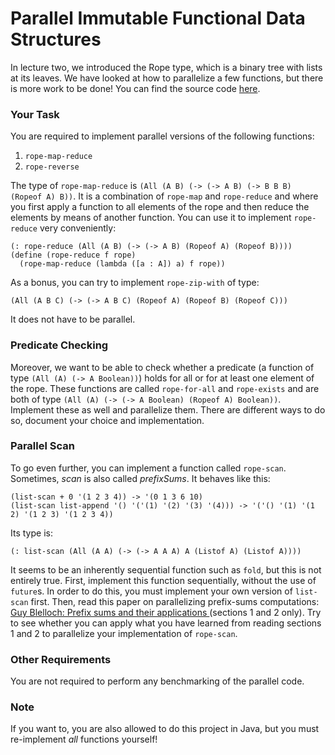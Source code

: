 # Parallel Immutable Functional Data Structures #

In lecture two, we introduced the Rope type, which is a binary tree with lists at its leaves. We have looked at how to parallelize a few functions, but there is more work to be done! You can find the source code [here](https://raw.githubusercontent.com/fbie/parallel-functional-lectures/master/2/ropes.rkt).

### Your Task ###

You are required to implement parallel versions of the following functions:

1. ```rope-map-reduce```
2. ```rope-reverse```

The type of ```rope-map-reduce``` is ```(All (A B) (-> (-> A B) (-> B B B) (Ropeof A) B))```. It is a combination of ```rope-map``` and ```rope-reduce``` and where you first apply a function to all elements of the rope and then reduce the elements by means of another function. You can use it to implement ```rope-reduce``` very conveniently:

```
(: rope-reduce (All (A B) (-> (-> A B) (Ropeof A) (Ropeof B))))
(define (rope-reduce f rope)
  (rope-map-reduce (lambda ([a : A]) a) f rope))
```

As a bonus, you can try to implement ```rope-zip-with``` of type:

```(All (A B C) (-> (-> A B C) (Ropeof A) (Ropeof B) (Ropeof C)))```

It does not have to be parallel.

### Predicate Checking ###

Moreover, we want to be able to check whether a predicate (a function of type ```(All (A) (-> A Boolean))```) holds for all or for at least one element of the rope. These functions are called ```rope-for-all``` and ```rope-exists``` and are both of type ```(All (A) (-> (-> A Boolean) (Ropeof A) Boolean))```. Implement these as well and parallelize them. There are different ways to do so, document your choice and implementation.

### Parallel Scan ###

To go even further, you can implement a function called ```rope-scan```. Sometimes, *scan* is also called *prefixSums*. It behaves like this:

```
(list-scan + 0 '(1 2 3 4)) -> '(0 1 3 6 10)
(list-scan list-append '() '('(1) '(2) '(3) '(4))) -> '('() '(1) '(1 2) '(1 2 3) '(1 2 3 4))
```

Its type is:

```
(: list-scan (All (A A) (-> (-> A A A) A (Listof A) (Listof A))))
```

It seems to be an inherently sequential function such as ```fold```, but this is not entirely true. First, implement this function sequentially, without the use of ```future```s. In order to do this, you must implement your own version of ```list-scan``` first. Then, read this paper on parallelizing prefix-sums computations: [Guy Blelloch: Prefix sums and their applications ](http://repository.cmu.edu/cgi/viewcontent.cgi?article=3017&context=compsci) (sections 1 and 2 only). Try to see whether you can apply what you have learned from reading sections 1 and 2 to parallelize your implementation of ```rope-scan```.

### Other Requirements ###

You are not required to perform any benchmarking of the parallel code.

### Note ###

If you want to, you are also allowed to do this project in Java, but you must re-implement *all* functions yourself!

